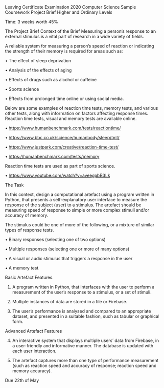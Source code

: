 Leaving Certificate Examination 2020 Computer Science Sample Coursework Project Brief Higher and Ordinary Levels

Time: 3 weeks worth 45%

 

The Project Brief
Context of the Brief Measuring a person’s response to an external stimulus is a vital part of research in a wide variety of fields.

A reliable system for measuring a person’s speed of reaction or indicating the strength of their memory is required for areas such as:

• The effect of sleep deprivation

• Analysis of the effects of aging

• Effects of drugs such as alcohol or caffeine

• Sports science

• Effects from prolonged time online or using social media.

 

Below are some examples of reaction time tests, memory tests, and various other tests, along with information on factors affecting response times. Reaction time tests, visual and memory tests are available online.

• https://www.humanbenchmark.com/tests/reactiontime/

• https://www.bbc.co.uk/science/humanbody/sleep/tmt/

• https://www.justpark.com/creative/reaction-time-test/

• https://humanbenchmark.com/tests/memory 

Reaction time tests are used as part of sports science.

• https://www.youtube.com/watch?v=aveegpbB3Lk

The Task

In this context, design a computational artefact using a program written in Python, that presents a self-explanatory user interface to measure the response of the subject (user) to a stimulus. The artefact should be measuring speed of response to simple or more complex stimuli and/or accuracy of memory.

The stimulus could be one of more of the following, or a mixture of similar types of response tests.

• Binary responses (selecting one of two options)

• Multiple responses (selecting one or more of many options)

• A visual or audio stimulus that triggers a response in the user

• A memory test.

 

Basic Artefact Features
1. A program written in Python, that interfaces with the user to perform a measurement of the user’s response to a stimulus, or a set of stimuli.

2. Multiple instances of data are stored in a file or Firebase.

3. The user’s performance is analysed and compared to an appropriate dataset, and presented in a suitable fashion, such as tabular or graphical form.

Advanced Artefact Features

4. An interactive system that displays multiple users’ data from Firebase, in a user-friendly and informative manner. The database is updated with each user interaction.

5. The artefact captures more than one type of performance measurement (such as reaction speed and accuracy of response; reaction speed and memory accuracy).

 

Due 22th of May
